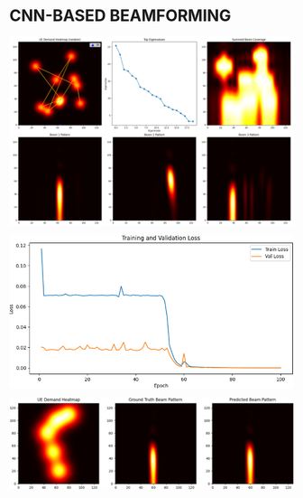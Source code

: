 # CNN-BASED BEAMFORMING

![Baseline](baseline.png)

![Training Loss](training.png)

![Predicted Beam](predicted.png)
